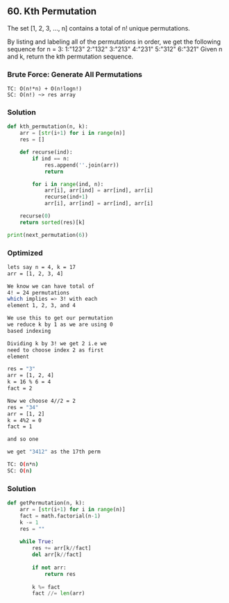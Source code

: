 ## 60. Kth Permutation

The set [1, 2, 3, ..., n] contains a total of n! unique permutations.

By listing and labeling all of the permutations in order, we get the following sequence for n = 3:
1:"123" 2:"132" 3:"213" 4:"231" 5:"312" 6:"321"
Given n and k, return the kth permutation sequence.


### Brute Force: Generate All Permutations
```
TC: O(n!*n) + O(n!logn!)
SC: O(n!) ~> res array
```

### Solution
```python
def kth_permutation(n, k):
    arr = [str(i+1) for i in range(n)]
    res = []

    def recurse(ind):
        if ind == n:
            res.append(''.join(arr))
            return

        for i in range(ind, n):
            arr[i], arr[ind] = arr[ind], arr[i]
            recurse(ind+1)
            arr[i], arr[ind] = arr[ind], arr[i]

    recurse(0)
    return sorted(res)[k]

print(next_permutation(6))
```

### Optimized
```bash
lets say n = 4, k = 17
arr = [1, 2, 3, 4]

We know we can have total of
4! = 24 permutations
which implies => 3! with each
element 1, 2, 3, and 4

We use this to get our permutation
we reduce k by 1 as we are using 0
based indexing

Dividing k by 3! we get 2 i.e we
need to choose index 2 as first
element

res = "3"
arr = [1, 2, 4]
k = 16 % 6 = 4
fact = 2

Now we choose 4//2 = 2
res = "34"
arr = [1, 2]
k = 4%2 = 0
fact = 1

and so one

we get "3412" as the 17th perm
```

```bash
TC: O(n*n)
SC: O(n)
```

### Solution
```python
def getPermutation(n, k):
    arr = [str(i+1) for i in range(n)]
    fact = math.factorial(n-1)
    k -= 1
    res = ""
    
    while True:
        res += arr[k//fact]
        del arr[k//fact]
        
        if not arr:
            return res
        
        k %= fact
        fact //= len(arr)
```
